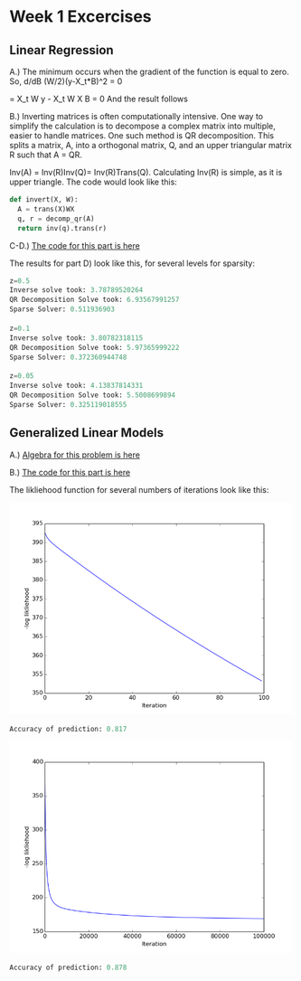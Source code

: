 # Week 1 Excercises

## Linear Regression

A.) The minimum occurs when the gradient of the function is equal to zero.
So, d/dB (W/2)(y-X_t*B)^2 = 0

= X_t W y - X_t W X B = 0
  And the result follows
  
B.) Inverting matrices is often computationally intensive. One way to simplify the calculation is to decompose a complex matrix into
multiple, easier to handle matrices. One such method is QR decomposition. This splits a matrix, A, into a orthogonal matrix, Q, 
and an upper triangular matrix R such that A = QR.

Inv(A) = Inv(R)Inv(Q)= Inv(R)Trans(Q). Calculating Inv(R) is simple, as it is upper triangle. The code would look like this:

```python
def invert(X, W):
  A = trans(X)WX
  q, r = decomp_qr(A)
  return inv(q).trans(r)
```

C-D.) [The code for this part is here](week1/ex1.py)

The results for part D) look like this, for several levels for sparsity:

```python
z=0.5
Inverse solve took: 3.78789520264
QR Decomposition Solve took: 6.93567991257
Sparse Solver: 0.511936903

z=0.1
Inverse solve took: 3.80782318115
QR Decomposition Solve took: 5.97365999222
Sparse Solver: 0.372360944748

z=0.05
Inverse solve took: 4.13837814331
QR Decomposition Solve took: 5.5008699894
Sparse Solver: 0.325119018555
```

## Generalized Linear Models

A.) [Algebra for this problem is here](image.png)

B.) [The code for this part is here](week1/ex2.py)

The likliehood function for several numbers of iterations look like this:

<img src="https://github.com/afwebb/SDS-385/blob/master/week1/deepest_descent_100.png" width="500">

```python
Accuracy of prediction: 0.817
```

<img src="https://github.com/afwebb/SDS-385/blob/master/week1/deepest_descent_100000.png" width="500">

```python
Accuracy of prediction: 0.878
```

